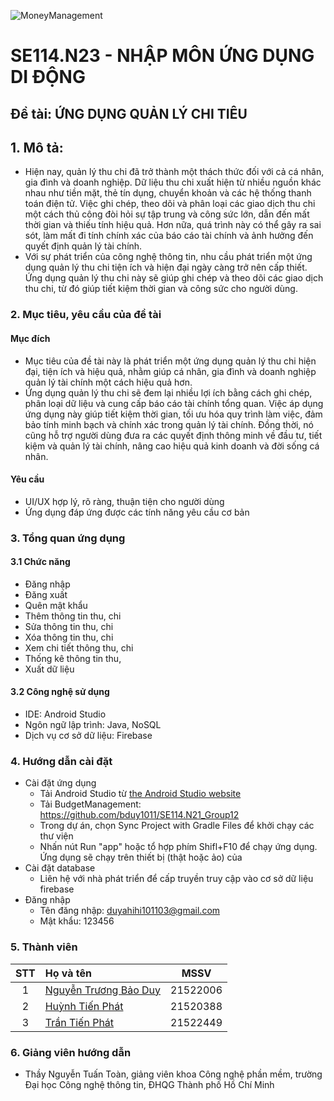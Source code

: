 ![MoneyManagement](https://github.com/user-attachments/assets/43e53557-37c8-4093-97b5-f8d86dd76ddb)

# SE114.N23 - NHẬP MÔN ỨNG DỤNG DI ĐỘNG

## Đề tài: ỨNG DỤNG QUẢN LÝ CHI TIÊU

## 1. Mô tả:
* Hiện nay, quản lý thu chi đã trở thành một thách thức đối với cả cá nhân, gia đình và doanh nghiệp. Dữ liệu thu chi xuất hiện từ nhiều nguồn khác nhau như tiền mặt, thẻ tín dụng, chuyển khoản và các hệ thống thanh toán điện tử. Việc ghi chép, theo dõi và phân loại các giao dịch thu chi một cách thủ công đòi hỏi sự tập trung và công sức lớn, dẫn đến mất thời gian và thiếu tính hiệu quả. Hơn nữa, quá trình này có thể gây ra sai sót, làm mất đi tính chính xác của báo cáo tài chính và ảnh hưởng đến quyết định quản lý tài chính.
* Với sự phát triển của công nghệ thông tin, nhu cầu phát triển một ứng dụng quản lý thu chi tiện ích và hiện đại ngày càng trở nên cấp thiết. Ứng dụng quản lý thu chi này sẽ giúp ghi chép và theo dõi các giao dịch thu chi, từ đó giúp tiết kiệm thời gian và công sức cho người dùng.
### 2. Mục tiêu, yêu cầu của đề tài
#### Mục đích
* Mục tiêu của đề tài này là phát triển một ứng dụng quản lý thu chi hiện đại, tiện ích và hiệu quả, nhằm giúp cá nhân, gia đình và doanh nghiệp quản lý tài chính một cách hiệu quả hơn.
* Ứng dụng quản lý thu chi sẽ đem lại nhiều lợi ích bằng cách ghi chép, phân loại dữ liệu và cung cấp báo cáo tài chính tổng quan. Việc áp dụng ứng dụng này giúp tiết kiệm thời gian, tối ưu hóa quy trình làm việc, đảm bảo tính minh bạch và chính xác trong quản lý tài chính. Đồng thời, nó cũng hỗ trợ người dùng đưa ra các quyết định thông minh về đầu tư, tiết kiệm và quản lý tài chính, nâng cao hiệu quả kinh doanh và đời sống cá nhân.
#### Yêu cầu
* UI/UX hợp lý, rõ ràng, thuận tiện cho người dùng
* Ứng dụng đáp ứng được các tính năng yêu cầu cơ bản
### 3. Tổng quan ứng dụng 
#### 3.1 Chức năng
* Đăng nhập
* Đăng xuất
* Quên mật khẩu
* Thêm thông tin thu, chi
* Sửa thông tin thu, chi
* Xóa thông tin thu, chi
* Xem chi tiết thông thu, chi
* Thống kê thông tin thu,
* Xuất dữ liệu 
#### 3.2 Công nghệ sử dụng
* IDE: Android Studio
* Ngôn ngữ lập trình: Java, NoSQL
* Dịch vụ cơ sở dữ liệu: Firebase
### 4. Hướng dẫn cài đặt
* Cài đặt ứng dụng
  - Tải Android Studio từ [the Android Studio website](https://developer.android.com/studio)
  - Tải BudgetManagement: https://github.com/bduy1011/SE114.N21_Group12
  - Trong dự án, chọn Sync Project with Gradle Files để khởi chạy các thư viện
  - Nhấn nút Run "app" hoặc tổ hợp phím Shifl+F10 để chạy ứng dụng. Ứng dụng sẽ chạy trên thiết bị (thật hoặc ảo) của 
* Cài đặt database
  - Liên hệ với nhà phát triển để cấp truyền truy cập vào cơ sở dữ liệu firebase
* Đăng nhập
  - Tên đăng nhập: duyahihi101103@gmail.com
  - Mật khẩu: 123456


### 5. Thành viên

|STT|Họ và tên          |MSSV       |
|:-:|:------------------|:---------:|
| 1	|[Nguyễn Trương Bảo Duy](mailto:21522006@gm.uit.edu.vn)	| 21522006	|
| 2	|[Huỳnh Tiến Phát](mailto:21520388@gm.uit.edu.vn)	| 21520388	| 
| 3	|[Trần Tiến Phát](mailto:21522449@gm.uit.edu.vn)	| 21522449	|

### 6. Giảng viên hướng dẫn
* Thầy Nguyễn Tuấn Toàn, giảng viên khoa Công nghệ phần mềm, trường Đại học Công nghệ thông tin, ĐHQG Thành phố Hồ Chí Minh
